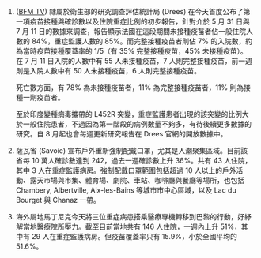 1. ([BFM TV](https://bit.ly/3j9HFiH)) 隸屬於衛生部的研究調查評估統計局 (Drees) 在今天首度公布了第一項疫苗接種與確診數以及住院重症比例的初步報告，針對介於 5 月 31 日與 7 月 11 日的數據來調查，報告顯示法國在這段期間未接種疫苗者佔一般住院人數的 84%，重症監護人數的 85%。而完整接種疫苗者則佔 7% 的入院數，約為當時疫苗接種覆蓋率的 1/5（有 35% 完整接種疫苗，45% 未接種疫苗）。在 7 月 11 日入院的人數中有 55 人未接種疫苗，7 人則完整接種疫苗，前一週則是入院人數中有 50 人未接種疫苗，6 人則完整接種疫苗。

   死亡數方面，有 78% 為未接種疫苗者，11% 為完整接種疫苗者，11% 則為接種一劑疫苗者。

   至於印度變種病毒攜帶的 L452R 突變，重症監護患者出現的該突變的比例大於一般住院患者，不過因為第一階段的病例數量不夠多，有待後續更多數據的研究。自 8 月起也會每週更新研究報告在 Drees 官網的開放數據中。

1. 薩瓦省 (Savoie) 宣布戶外重新強制配戴口罩，尤其是人潮聚集區域。目前該省每 10 萬人確診數達到 242，過去一週確診數上升 36%。共有 43 人住院，其中 3 人在重症監護病房。強制配戴口罩範圍包括超過 10 人以上的戶外活動、露天市場與市集、體育場、劇院、車站、咖啡廳與餐廳等場所，也包括 Chambery, Albertville, Aix-les-Bains 等城市市中心區域，以及 Lac du Bourget 與 Chanaz 一帶。
1. 海外屬地馬丁尼克今天將三位重症病患搭乘醫療專機轉移到巴黎的行動，好紓解當地醫療院所壓力。截至目前當地共有 146 人住院，一週內上升 51%，其中有 29 人在重症監護病房。但疫苗覆蓋率只有 15.9%，小於全國平均的 51.6%。
